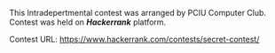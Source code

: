 This Intradepertmental contest was arranged by PCIU Computer Club. 
Contest was held on ***Hackerrank*** platform.

Contest URL: https://www.hackerrank.com/contests/secret-contest/

